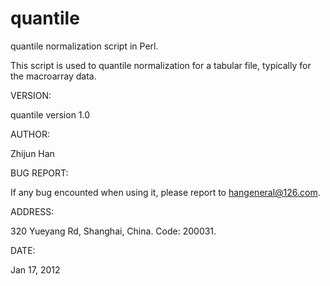 quantile
========

quantile normalization script in Perl.

This script is used to quantile normalization for a tabular file, typically for the macroarray data.

VERSION:

quantile version 1.0

AUTHOR:

Zhijun Han

BUG REPORT:

If any bug encounted when using it, please report to <hangeneral@126.com>.

ADDRESS:

320 Yueyang Rd, Shanghai, China. Code: 200031.

DATE:

Jan 17, 2012
